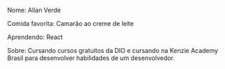 Nome: Allan Verde

Comida favorita: Camarão ao creme de leite 

Aprendendo: React

Sobre: Cursando cursos gratuitos da DIO e cursando na Kenzie Academy Brasil para desenvolver habilidades de um desenvolvedor.